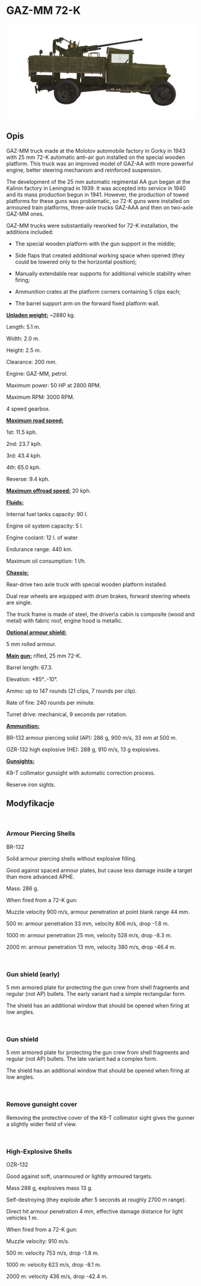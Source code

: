 # GAZ-MM 72-K
  

  
![_gaz-mm-72k](../images/_gaz-mm-72k.png)
  

  
## Opis
  

  
GAZ-MM truck made at the Molotov automobile factory in Gorky in 1943 with 25 mm 72-K automatic anti-air gun installed on the special wooden platform. This truck was an improved model of GAZ-AA with more powerful engine, better steering mechanism and reinforced suspension.
  

  
The development of the 25 mm automatic regimental AA gun began at the Kalinin factory in Leningrad in 1939. It was accepted into service in 1940 and its mass production begun in 1941. However, the production of towed platforms for these guns was problematic, so 72-K guns were installed on armoured train platforms, three-axle trucks GAZ-AAA and then on two-axle GAZ-MM ones.
  

  
GAZ-MM trucks were substantially reworked for 72-K installation, the additions included:
  
- The special wooden platform with the gun support in the middle;
  
- Side flaps that created additional working space when opened (they could be lowered only to the horizontal position);
  
- Manually extendable rear supports for additional vehicle stability when firing;
  
- Ammunition crates at the platform corners containing 5 clips each;
  
- The barrel support arm on the forward fixed platform wall.
  

  
<b><u>Unladen weight:</u></b> ~2880 kg.
  
Length: 5.1 m.
  
Width: 2.0 m.
  
Height: 2.5 m.
  
Clearance: 200 mm.
  

  
Engine: GAZ-MM, petrol.
  
Maximum power: 50 HP at 2800 RPM.
  
Maximum RPM: 3000 RPM.
  
4 speed gearbox.
  

  
<b><u>Maximum road speed:</u></b>
  
1st: 11.5 kph.
  
2nd: 23.7 kph.
  
3rd: 43.4 kph.
  
4th: 65.0 kph.
  
Reverse: 9.4 kph.
  

  
<b><u>Maximum offroad speed:</u></b> 20 kph.
  

  
<b><u>Fluids:</u></b>
  
Internal fuel tanks capacity: 90 l.
  
Engine oil system capacity: 5 l.
  
Engine coolant: 12 l. of water
  
Endurance range: 440 km.
  
Maximum oil consumption: 1 l/h.
  

  
<b><u>Chassis:</u></b>
  
Rear-drive two axle truck with special wooden platform installed.
  
Dual rear wheels are equipped with drum brakes, forward steering wheels are single.
  
The truck frame is made of steel, the driver\s cabin is composite (wood and metal) with fabric roof, engine hood is metallic.
  

  
<b><u>Optional armour shield:</u></b>
  
5 mm rolled armour.
  

  
<b><u>Main gun:</u></b> rifled, 25 mm 72-K.
  
Barrel length: 67.3.
  
Elevation: +85°..-10°.
  
Ammo: up to 147 rounds (21 clips, 7 rounds per clip).
  
Rate of fire: 240 rounds per minute.
  
Turret drive: mechanical, 9 seconds per rotation.
  

  
<b><u>Ammunition: </u></b>
  
BR-132 armour piercing solid (AP): 286 g, 900 m/s, 33 mm at 500 m.
  
OZR-132 high explosive (HE): 288 g, 910 m/s, 13 g explosives.
  

  
<b><u>Gunsights:</u></b>
  
K8-T collimator gunsight with automatic correction process.
  
Reserve iron sights.
  

  

  
## Modyfikacje
  
﻿
  
  
### Armour Piercing Shells
  

  
BR-132
  

  
Solid armour piercing shells without explosive filling.
  
Good against spaced armour plates, but cause less damage inside a target than more advanced APHE.
  

  
Mass: 286 g.
  

  
When fired from a 72-K gun:
  
Muzzle velocity 900 m/s, armour penetration at point blank range 44 mm.
  
500 m: armour penetration 33 mm, velocity 806 m/s, drop -1.8 m.
  
1000 m: armour penetration 25 mm, velocity 528 m/s, drop -8.3 m.
  
2000 m: armour penetration 13 mm, velocity 380 m/s, drop -46.4 m.
  
﻿
  
  
### Gun shield (early)
  

  
5 mm armored plate for protecting the gun crew from shell fragments and regular (not AP) bullets. The early variant had a simple rectangular form.
  
The shield has an additional window that should be opened when firing at low angles.
  
﻿
  
  
### Gun shield
  

  
5 mm armored plate for protecting the gun crew from shell fragments and regular (not AP) bullets. The late variant had a complex form.
  
The shield has an additional window that should be opened when firing at low angles.
  
﻿
  
  
### Remove gunsight cover
  

  
Removing the protective cover of the K8-T collimator sight gives the gunner a slightly wider field of view.
  
﻿
  
  
### High-Explosive Shells
  

  
OZR-132
  

  
Good against soft, unarmoured or lightly armoured targets.
  

  
Mass 288 g, explosives mass 13 g.
  
Self-destroying (they explode after 5 seconds at roughly 2700 m range).
  
Direct hit armour penetration 4 mm, effective damage distance for light vehicles 1 m.
  

  
When fired from a 72-K gun:
  
Muzzle velocity: 910 m/s.
  
500 m: velocity 753 m/s, drop -1.8 m.
  
1000 m: velocity 623 m/s, drop -8.1 m.
  
2000 m: velocity 436 m/s, drop -42.4 m.
  
